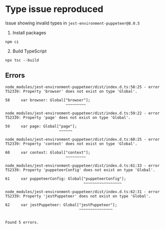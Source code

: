 # Type issue reproduced

Issue showing invalid types in `jest-environment-puppeteer@8.0.5`

1. Install packages

```console
npm ci
```

2. Build TypeScript

```console
npx tsc --build
```

## Errors

```console
node_modules/jest-environment-puppeteer/dist/index.d.ts:58:25 - error TS2339: Property 'browser' does not exist on type 'Global'.

58     var browser: Global["browser"];
                           ~~~~~~~~~

node_modules/jest-environment-puppeteer/dist/index.d.ts:59:22 - error TS2339: Property 'page' does not exist on type 'Global'.

59     var page: Global["page"];
                        ~~~~~~

node_modules/jest-environment-puppeteer/dist/index.d.ts:60:25 - error TS2339: Property 'context' does not exist on type 'Global'.

60     var context: Global["context"];
                           ~~~~~~~~~

node_modules/jest-environment-puppeteer/dist/index.d.ts:61:33 - error TS2339: Property 'puppeteerConfig' does not exist on type 'Global'.

61     var puppeteerConfig: Global["puppeteerConfig"];
                                   ~~~~~~~~~~~~~~~~~

node_modules/jest-environment-puppeteer/dist/index.d.ts:62:31 - error TS2339: Property 'jestPuppeteer' does not exist on type 'Global'.

62     var jestPuppeteer: Global["jestPuppeteer"];
                                 ~~~~~~~~~~~~~~~


Found 5 errors.
```
